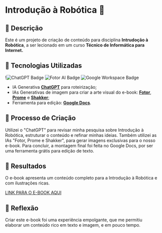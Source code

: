 # Introdução à Robótica 🌌

## 📒 Descrição
Este é um projeto de criação de conteúdo para  disciplina **Intrudoção à Robótica**, a ser lecionado em um curso **Técnico de Informática para Internet.**

## 🤖 Tecnologias Utilizadas
!![ChatGPT Badge](https://img.shields.io/badge/Powered_by-ChatGPT_3.5-1f77b4?logo=openai)
![Fotor AI Badge](https://img.shields.io/badge/Powered_by-Fotor_AI_Image_Creator-FF5733?logo=fotor.com&logoColor=white)
![Google Workspace Badge](https://img.shields.io/badge/Powered_by-Google_Docs-4285F4?logo=google&logoColor=white)

- IA Generativa **[ChatGPT](https://chat.openai.com)** para roteirização;
- IAs Generativas de imagem para criar a arte visual do e-book: **[Fotor](https://www.fotor.com/images/create)**, **[Prome](https://www.promeai.pro/ai-image-generation)** e **[Shakker](https://www.shakker.ai/aigenerator)**;
- Ferramenta para edição: **[Google Docs](https://docs.google.com/)**.

## 🧐 Processo de Criação
Utilizei o "ChatGPT" para revisar minha pesquisa sobre Introdução à Robótica, estruturar o conteúdo e refinar minhas ideias. Também utilizei as IAs "Fotor, Prome e Shakker", para gerar imagens exclusivas para o nosso e-book. Para concluir, a montagem final foi feita no Google Docs, por ser uma ferramenta grátis para edição de texto.

## 🚀 Resultados
O e-book apresenta um conteúdo completo para a Introdução à Robótica e com ilustrações ricas.

[LINK PARA O E-BOOK AQUI]()

## 💭 Reflexão
Criar este e-book foi uma experiência empolgante, que me permitiu elaborar um conteúdo rico em texto e imagem, e em pouco tempo.
